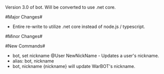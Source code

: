 Version 3.0 of bot. Will be converted to use .net core.

#Major Changes#
* Entire re-write to utilize .net core instead of node.js / typescript.

#Minor Changes#


#New Commands#
* bot, set nickname @User NewNickName - Updates a user's nickname.
 * alias: bot, nickname
 * bot, nickname {nickname} will update WarBOT's nickname.